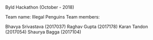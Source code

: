 Byld Hackathon (October - 2018)

Team name: Illegal Penguins
Team members: 

Bhavya Srivastava (2017037)
Raghav Gupta (2017178)
Karan Tandon (2017054)
Shaurya Bagga (2017104)


